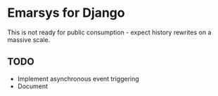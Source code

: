 # Emarsys for Django

This is not ready for public consumption - expect history rewrites on a massive scale.

## TODO

* Implement asynchronous event triggering
* Document
